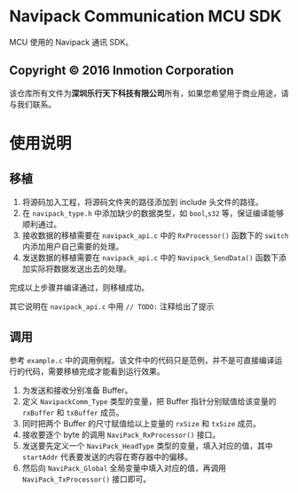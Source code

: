 # Navipack Communication MCU SDK
MCU 使用的 Navipack 通讯 SDK。

## Copyright &copy; 2016 Inmotion Corporation
该仓库所有文件为**深圳乐行天下科技有限公司**所有，如果您希望用于商业用途，请与我们联系。

# 使用说明
## 移植
1. 将源码加入工程，将源码文件夹的路径添加到 include 头文件的路径。
2. 在 `navipack_type.h` 中添加缺少的数据类型，如 `bool`,`s32` 等，保证编译能够顺利通过。
3. 接收数据的移植需要在 `navipack_api.c` 中的 `RxProcessor()` 函数下的 `switch` 内添加用户自己需要的处理。
4. 发送数据的移植需要在 `navipack_api.c` 中的 `Navipack_SendData()` 函数下添加实际将数据发送出去的处理。

完成以上步骤并编译通过，则移植成功。

其它说明在 `navipack_api.c` 中用 `// TODO:` 注释给出了提示

## 调用
参考 `example.c` 中的调用例程。该文件中的代码只是范例，并不是可直接编译运行的代码，需要移植完成才能看到运行效果。
1. 为发送和接收分别准备 Buffer。
2. 定义 `NavipackComm_Type` 类型的变量，把 Buffer 指针分别赋值给该变量的 `rxBuffer` 和 `txBuffer` 成员。
3. 同时把两个 Buffer 的尺寸赋值给以上变量的 `rxSize` 和 `txSize` 成员。
4. 接收要逐个 byte 的调用 `NaviPack_RxProcessor()` 接口。
5. 发送要先定义一个 `NaviPack_HeadType` 类型的变量，填入对应的值，其中 `startAddr` 代表要发送的内容在寄存器中的偏移。
6. 然后向 `NaviPack_Global` 全局变量中填入对应的值，再调用 `NaviPack_TxProcessor()` 接口即可。
